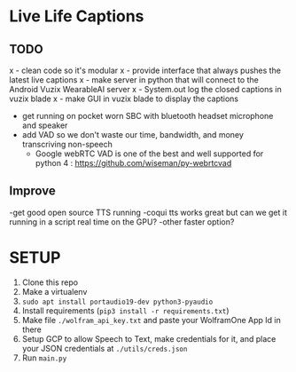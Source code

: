 # Live Life Captions

## TODO

x - clean code so it's modular
x - provide interface that always pushes the latest live captions
x - make server in python that will connect to the Android Vuzix WearableAI server
x - System.out log the closed captions in vuzix blade
x - make GUI in vuzix blade to display the captions
- get running on pocket worn SBC with bluetooth headset microphone and speaker
- add VAD so we don't waste our time, bandwidth, and money transcriving non-speech
    - Google webRTC VAD is one of the best and well supported for python 4 : https://github.com/wiseman/py-webrtcvad


## Improve
-get good open source TTS running
    -coqui tts works great but can we get it running in a script real time on the GPU?
    -other faster option?
    
# SETUP

1. Clone this repo
2. Make a virtualenv
3. `sudo apt install portaudio19-dev python3-pyaudio`
4. Install requirements (`pip3 install -r requirements.txt`)
5. Make file `./wolfram_api_key.txt` and paste your WolframOne App Id in there
6. Setup GCP to allow Speech to Text, make credentials for it, and place your JSON credentials at `./utils/creds.json`
7. Run `main.py`
